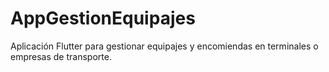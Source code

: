 # AppGestionEquipajes
Aplicación Flutter para gestionar equipajes y encomiendas en terminales o empresas de transporte.
